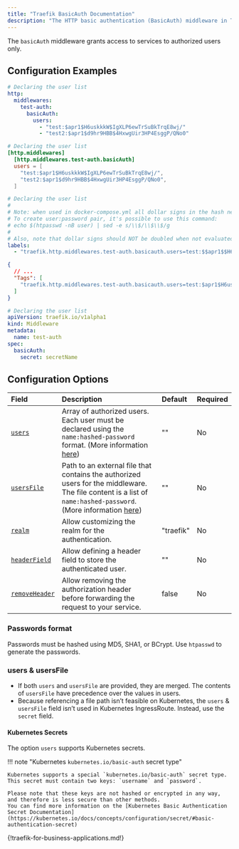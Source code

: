 ```yaml
---
title: "Traefik BasicAuth Documentation"
description: "The HTTP basic authentication (BasicAuth) middleware in Traefik Proxy restricts access to your Services to known users. Read the technical documentation."
---
```


The `basicAuth` middleware grants access to services to authorized users only.

## Configuration Examples

```yaml tab="Structured (YAML)"
# Declaring the user list
http:
  middlewares:
    test-auth:
      basicAuth:
        users:
          - "test:$apr1$H6uskkkW$IgXLP6ewTrSuBkTrqE8wj/"
          - "test2:$apr1$d9hr9HBB$4HxwgUir3HP4EsggP/QNo0"
```

```toml tab="Structured (TOML)"
# Declaring the user list
[http.middlewares]
  [http.middlewares.test-auth.basicAuth]
  users = [
    "test:$apr1$H6uskkkW$IgXLP6ewTrSuBkTrqE8wj/",
    "test2:$apr1$d9hr9HBB$4HxwgUir3HP4EsggP/QNo0",
  ]
```

```yaml tab="Labels"
# Declaring the user list
#
# Note: when used in docker-compose.yml all dollar signs in the hash need to be doubled for escaping.
# To create user:password pair, it's possible to use this command:
# echo $(htpasswd -nB user) | sed -e s/\\$/\\$\\$/g
#
# Also, note that dollar signs should NOT be doubled when not evaluated (e.g. Ansible docker_container module).
labels:
  - "traefik.http.middlewares.test-auth.basicauth.users=test:$$apr1$$H6uskkkW$$IgXLP6ewTrSuBkTrqE8wj/,test2:$$apr1$$d9hr9HBB$$4HxwgUir3HP4EsggP/QNo0"
```

```json tab="Tags"
{
  // ...
  "Tags": [
    "traefik.http.middlewares.test-auth.basicauth.users=test:$apr1$H6uskkkW$IgXLP6ewTrSuBkTrqE8wj/,test2:$apr1$d9hr9HBB$4HxwgUir3HP4EsggP/QNo0"
  ]
}
```

```yaml tab="Kubernetes"
# Declaring the user list
apiVersion: traefik.io/v1alpha1
kind: Middleware
metadata:
  name: test-auth
spec:
  basicAuth:
    secret: secretName
```

## Configuration Options

| Field      | Description                                                                                                                                                                                 | Default | Required |
|:-----------|:--------------------------------------------------------------------------------------------------------------------------------------------------------------------------------------------|:--------|:---------|
| <a id="opt-users" href="#opt-users" title="#opt-users">`users`</a> | Array of authorized users. Each user must be declared using the `name:hashed-password` format. (More information [here](#users))| ""      | No      |
| <a id="opt-usersFile" href="#opt-usersFile" title="#opt-usersFile">`usersFile`</a> | Path to an external file that contains the authorized users for the middleware. <br />The file content is a list of `name:hashed-password`. (More information [here](#usersfile)) | ""      | No      |
| <a id="opt-realm" href="#opt-realm" title="#opt-realm">`realm`</a> | Allow customizing the realm for the authentication.| "traefik"      | No      |
| <a id="opt-headerField" href="#opt-headerField" title="#opt-headerField">`headerField`</a> | Allow defining a header field to store the authenticated user.| ""      | No      |
| <a id="opt-removeHeader" href="#opt-removeHeader" title="#opt-removeHeader">`removeHeader`</a> | Allow removing the authorization header before forwarding the request to your service. | false      | No      |

### Passwords format

Passwords must be hashed using MD5, SHA1, or BCrypt.
Use `htpasswd` to generate the passwords.

### users & usersFile

- If both `users` and `usersFile` are provided, they are merged. The contents of `usersFile` have precedence over the values in users.
- Because referencing a file path isn’t feasible on Kubernetes, the `users` & `usersFile` field isn’t used in Kubernetes IngressRoute. Instead, use the `secret` field.

#### Kubernetes Secrets

The option `users` supports Kubernetes secrets.

!!! note "Kubernetes `kubernetes.io/basic-auth` secret type"

    Kubernetes supports a special `kubernetes.io/basic-auth` secret type.
    This secret must contain two keys: `username` and `password`.

    Please note that these keys are not hashed or encrypted in any way, and therefore is less secure than other methods.
    You can find more information on the [Kubernetes Basic Authentication Secret Documentation](https://kubernetes.io/docs/concepts/configuration/secret/#basic-authentication-secret)

{!traefik-for-business-applications.md!}
